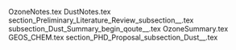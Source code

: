 OzoneNotes.tex
DustNotes.tex
section_Preliminary_Literature_Review_subsection__.tex
subsection_Dust_Summary_begin_qoute__.tex
OzoneSummary.tex
GEOS_CHEM.tex
section_PHD_Proposal_subsection_Dust__.tex